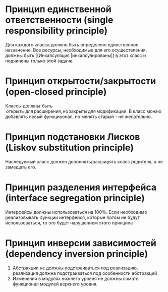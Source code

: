# Принцип единственной ответственности (single responsibility principle)
Для каждого класса должно быть определено единственное назначение. Все ресурсы, необходимые для его осуществления, должны быть [[Инкапсуляция |инкапсулированы]] в этот класс и подчинены только этой задаче.

# Принцип открытости/закрытости (open-closed principle)
Классы должны  быть  открыты для расширения, но закрыты для модификации.
В класс можно добавлять новый функциоонал, но менять старый - не желательно.

# Принцип подстановки Лисков (Liskov substitution principle)
Наследуемый класс должен дополнять/расширять класс родителя, а не замещать его.

# Принцип разделения интерфейса (interface segregation principle)
Интерфейсы должны использоваться на 100%. Если необходимо реализовывать функции интерфейся, которые потом не будут использоваться, то это будет нарушением этого принципа

# Принцип инверсии зависимостей (dependency inversion principle)
1. Абстракции не должны подстраиваться под реализацию, реализация должна подстраиваться под особенности абстракций
2. Изменения в модулях нижнего уровня не должны ломать функционал модулей верхнего уровня.